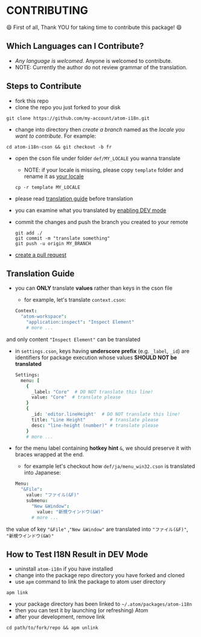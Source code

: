# CONTRIBUTING

:smile: First of all, Thank YOU for taking time to contribute this package! :smile:

## Which Languages can I Contribute?

  - *Any language is welcomed*. Anyone is welcomed to contribute.
  - NOTE: Currently the author do not review grammar of the translation.


## Steps to Contribute

  - fork this repo
  - clone the repo you just forked to your disk

  ```shell
  git clone https://github.com/my-account/atom-i18n.git
  ```

  - change into directory then *create a branch* named as the *locale you want to contribute*. For example:

  ```shell
  cd atom-i18n-cson && git checkout -b fr
  ```

  - open the cson file under folder `def/MY_LOCALE` you wanna translate
      - NOTE: if your locale is missing, please copy `template` folder and rename it as [your locale](http://www.science.co.il/Language/Locale-codes.php)

      ```shell
      cp -r template MY_LOCALE
      ```

  - please read [translation guide](#translation-guide) before translation

  - you can examine what you translated by [enabling DEV mode](#how-to-test-i18n-result-in-dev-mode)

  - commit the changes and push the branch you created to your remote

      ```
      git add ./
      git commit -m "translate something"
      git push -u origin MY_BRANCH
      ```

  - [create a pull request](https://help.github.com/articles/creating-a-pull-request/)


## Translation Guide

  - you can **ONLY** translate **values** rather than keys in the cson file
      - for example, let's translate `context.cson`:

      ```coffee
      Context:
        "atom-workspace":
          "application:inspect": "Inspect Element"
          # more ...
      ```

and only content `"Inspect Element"` can be translated

  - in `settings.cson`, keys having **underscore prefix** (e.g. `_label`, `_id`) are identifiers for package execution whose values **SHOULD NOT be translated**

      ```coffee
      Settings:
        menu: [
          {
            _label: "Core"  # DO NOT translate this line!
            value: "Core"  # translate please
          }
          {
            _id: 'editor.lineHeight'  # DO NOT translate this line!
            title: "Line Height"         # translate please
            desc: "line-height (number)" # translate please
          }
          # more ...
      ```

  - for the menu label containing **hotkey hint** `&`, we should preserve it with braces wrapped at the end.

      - for example let's checkout how `def/ja/menu_win32.cson` is translated into Japanese:

      ```coffee
      Menu:
        "&File":
          value: "ファイル(&F)"
          submenu:
            "New &Window":
              value: "新規ウインドウ(&W)"
            # more ...
      ```

the value of key `"&File"` ,`"New &Window"` are translated into `"ファイル(&F)"`, `"新規ウインドウ(&W)"`


## How to Test I18N Result in DEV Mode

  - uninstall `atom-i18n` if you have installed
  - change into the package repo directory you have forked and cloned
  - use `apm` command to link the package to atom user directory

  ```
  apm link
  ```

  - your package directory has been linked to `~/.atom/packages/atom-i18n`
  - then you can test it by launching (or refreshing) Atom
  - after your development, remove link

  ```
  cd path/to/fork/repo && apm unlink
  ```
